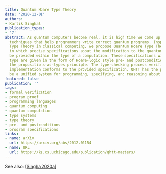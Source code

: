 ```yaml
---
title: Quantum Hoare Type Theory
date: '2020-12-01'
authors:
- Kartik Singhal
publication_types:
- '7'
abstract: As quantum computers become real, it is high time we come up with effective
  techniques that help programmers write correct quantum programs. Inspired by Hoare
  Type Theory in classical computing, we propose Quantum Hoare Type Theory (QHTT)
  in which precise specifications about the modification to the quantum state can
  be provided within the type of a computation. These specifications within a Hoare
  type are given in the form of Hoare-logic style pre- and postconditions following
  the propositions-as-types principle. The type-checking process verifies that the
  implementation conforms to the provided specification. QHTT has the potential to
  be a unified system for programming, specifying, and reasoning about quantum programs.
featured: false
publication: ''
tags:
- formal verification
- program proof
- programming languages
- quantum computing
- quantum computation
- type systems
- type theory
- pre- and postconditions
- program specifications
links:
- name: arXiv
  url: https://arxiv.org/abs/2012.02154
- name: URL
  url: https://ks.cs.uchicago.edu/publication/qhtt-masters/
---
```

See also: [[Singhal2020a](../Singhal2020a)]